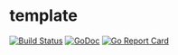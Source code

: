 # template

[![Build Status](https://travis-ci.org/prest/template.svg?branch=master)](https://travis-ci.org/prest/template)
[![GoDoc](https://godoc.org/github.com/palevi67/template?status.png)](https://godoc.org/github.com/palevi67/template)
[![Go Report Card](https://goreportcard.com/badge/github.com/palevi67/template)](https://goreportcard.com/report/github.com/palevi67/template)
